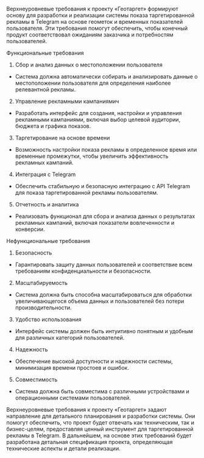 Верхнеуровневые требования к проекту «Геотаргет» формируют основу для
разработки и реализации системы показа таргетированной рекламы в
Telegram на основе геометок и временных показателей пользователя. Эти
требования помогут обеспечить, чтобы конечный продукт соответствовал
ожиданиям заказчика и потребностям пользователей.

Функциональные требования

1.  Сбор и анализ данных о местоположении пользователя

-   Система должна автоматически собирать и анализировать данные о
    местоположении пользователя для определения наиболее релевантной
    рекламы.

2.  Управление рекламными кампаниямич

-   Разработать интерфейс для создания, настройки и управления
    рекламными кампаниями, включая выбор целевой аудитории, бюджета и
    графика показов.

3.  Таргетирование на основе времени

-   Возможность настройки показа рекламы в определенное время или
    временные промежутки, чтобы увеличить эффективность рекламных
    кампаний.

4.  Интеграция с Telegram

-   Обеспечить стабильную и безопасную интеграцию с API Telegram для
    показа таргетированной рекламы пользователям.

5.  Отчетность и аналитика

-   Реализовать функционал для сбора и анализа данных о результатах
    рекламных кампаний, включая показатели вовлеченности и конверсии.

Нефункциональные требования

1.  Безопасность

-   Гарантировать защиту данных пользователей и соответствие всем
    требованиям конфиденциальности и безопасности.

2.  Масштабируемость

-   Система должна быть способна масштабироваться для обработки
    увеличивающегося объема данных и пользователей без потери
    производительности.

3.  Удобство использования

-   Интерфейс системы должен быть интуитивно понятным и удобным для
    различных категорий пользователей.

4.  Надежность

-   Обеспечение высокой доступности и надежности системы, минимизация
    времени простоев и ошибок.

5.  Совместимость

-   Система должна быть совместима с различными устройствами и
    операционными системами пользователей.

Верхнеуровневые требования к проекту «Геотаргет» задают направление для
детального планирования и разработки системы. Они помогут обеспечить,
что проект будет отвечать как техническим, так и бизнес-целям,
предоставляя ценный инструмент для таргетированной рекламы в Telegram. В
дальнейшем, на основе этих требований будет разработана детальная
спецификация проекта, определяющая технические аспекты и детали
реализации.
